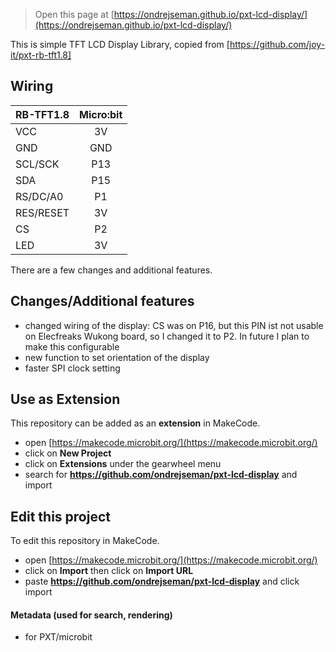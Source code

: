 
> Open this page at [https://ondrejseman.github.io/pxt-lcd-display/](https://ondrejseman.github.io/pxt-lcd-display/)

This is simple TFT LCD Display Library, copied from [https://github.com/joy-it/pxt-rb-tft1.8]

## Wiring
| RB-TFT1.8     | Micro:bit     |
| ------------- |:-------------:|
| VCC           | 3V            |
| GND           | GND           |
| SCL/SCK       | P13           |
| SDA           | P15           |
| RS/DC/A0      | P1            |
| RES/RESET     | 3V            |
| CS            | P2            |
| LED           | 3V            |

There are a few changes and additional features.

## Changes/Additional features
- changed wiring of the display: CS was on P16, but this PIN ist not usable on Elecfreaks Wukong board, so I changed it to P2. In future I plan to make this configurable
- new function to set orientation of the display
- faster SPI clock setting
  
## Use as Extension

This repository can be added as an **extension** in MakeCode.

* open [https://makecode.microbit.org/](https://makecode.microbit.org/)
* click on **New Project**
* click on **Extensions** under the gearwheel menu
* search for **https://github.com/ondrejseman/pxt-lcd-display** and import

## Edit this project

To edit this repository in MakeCode.

* open [https://makecode.microbit.org/](https://makecode.microbit.org/)
* click on **Import** then click on **Import URL**
* paste **https://github.com/ondrejseman/pxt-lcd-display** and click import

#### Metadata (used for search, rendering)

* for PXT/microbit
<script src="https://makecode.com/gh-pages-embed.js"></script><script>makeCodeRender("{{ site.makecode.home_url }}", "{{ site.github.owner_name }}/{{ site.github.repository_name }}");</script>

